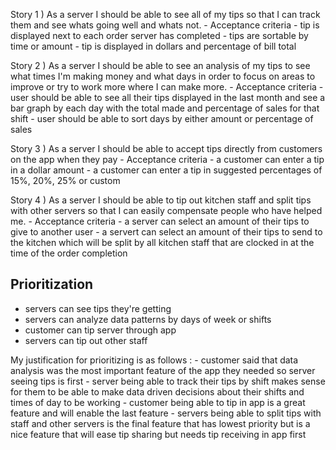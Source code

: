 
Story 1 ) 
    As a server I should be able to see all of my tips so that I can track them and see whats going well and whats not. 
        - Acceptance criteria
            - tip is displayed next to each order server has completed
            - tips are sortable by time or amount
            - tip is displayed in dollars and percentage of bill total 


Story 2 ) 
    As a server I should be able to see an analysis of my tips to see what times I'm making money and what days in order to focus on areas to improve or try to work more where I can make more. 
        - Acceptance criteria
            - user should be able to see all their tips displayed in the last month and see a bar graph by each day with the total made and percentage of sales for that shift
            - user should be able to sort days by either amount or percentage of sales


Story 3 ) 
    As a server I should be able to accept tips directly from customers on the app when they pay
        - Acceptance criteria
            - a customer can enter a tip in a dollar amount
            - a customer can enter a tip in suggested percentages of 15%, 20%, 25% or custom


Story 4 ) 
    As a server I should be able to tip out kitchen staff and split tips with other servers so that I can easily compensate people who have helped me.
        - Acceptance criteria
            - a server can select an amount of their tips to give to another user 
            - a servert can select an amount of their tips to send to the kitchen which will be split by all kitchen staff that are clocked in at the time of the order completion


## Prioritization
- servers can see tips they're getting
- servers can analyze data patterns by days of week or shifts
- customer can tip server through app
- servers can tip out other staff


My justification for prioritizing is as follows : 
    - customer said that data analysis was the most important feature of the app they needed so server seeing tips is first
    - server being able to track their tips by shift makes sense for them to be able to make data driven decisions about their shifts and times of day to be working
    - customer being able to tip in app is a great feature and will enable the last feature
    - servers being able to split tips with staff and other servers is the final feature that has lowest priority but is a nice feature that will ease tip sharing but needs tip receiving in app first
